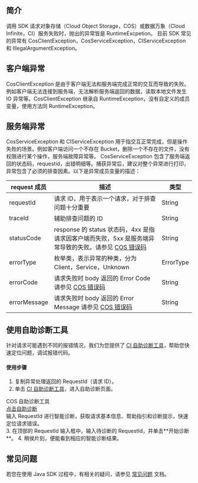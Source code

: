 ## 简介

调用 SDK 请求对象存储（Cloud Object Storage，COS）或数据万象（Cloud Infinite，CI）服务失败时，抛出的异常皆是 RuntimeExcpetion。
目前 SDK 常见的异常有 CosClientException，CosServiceException，CIServiceException 和 IllegalArgumentException。

## 客户端异常

CosClientException 是由于客户端无法和服务端完成正常的交互而导致的失败。例如客户端无法连接到服务端，无法解析服务端返回的数据，读取本地文件发生 IO 异常等。CosClientException 继承自 RuntimeException，没有自定义的成员变量，使用方法同 RuntimeException。

## 服务端异常

CosServiceException 和 CIServiceException 用于指交互正常完成，但是操作失败的场景。例如客户端访问一个不存在 Bucket，删除一个不存在的文件，没有权限进行某个操作，服务端故障异常等。
CosServiceException 包含了服务端返回的状态码，requestid，出错明细等。捕获异常后，建议对整个异常进行打印，异常包含了必须的排查因素。以下是异常成员变量的描述：

| request 成员 | 描述                                                         | 类型      |
| ------------ | ------------------------------------------------------------ | --------- |
| requestId    | 请求 ID，用于表示一个请求，对于排查问题十分重要            | String    |
| traceId      | 辅助排查问题的 ID                                          | String    |
| statusCode   | response 的 status 状态码，4xx 是指请求因客户端而失败，5xx 是服务端异常导致的失败。请参见 [COS 错误码](https://intl.cloud.tencent.com/document/product/436/7730) | String    |
| errorType    | 枚举类，表示异常的种类，分为 Client，Service，Unknown    | ErrorType |
| errorCode    | 请求失败时 body 返回的 Error Code 请参见 [COS 错误码](https://intl.cloud.tencent.com/document/product/436/7730) | String    |
| errorMessage | 请求失败时 body 返回的 Error Message  请参见 [COS 错误码](https://intl.cloud.tencent.com/document/product/436/7730) | String    |


## 使用自助诊断工具

针对请求可能遇到不同的报错情况，我们为您提供了 [CI 自助诊断工具](https://console.cloud.tencent.com/cos5/diagnose)，帮助您快速定位问题，调试报错代码。

#### 使用步骤

1. 复制异常处理返回的 RequestId（请求 ID）。
2. 单击 [CI 自助诊断工具](https://console.cloud.tencent.com/cos5/diagnose)，进入自助诊断页面。
<div class="rno-api-explorer">
    <div class="rno-api-explorer-inner">
        <div class="rno-api-explorer-hd">
            <div class="rno-api-explorer-title">
                COS 自助诊断工具
            </div>
            <a href="https://console.cloud.tencent.com/cos5/diagnose" class="rno-api-explorer-btn" hotrep="doc.api.explorerbtn" target="_blank"><i class="rno-icon-explorer"></i>点击自助诊断</a>
        </div>
        <div class="rno-api-explorer-body">
            <div class="rno-api-explorer-cont">
                输入 RequestId 进行智能诊断，获取请求基本信息、帮助指引和诊断提示，快速定位请求错误。
            </div>
        </div>
    </div>
</div>
3. 在顶部的 RequestId 输入框中，输入待诊断的 RequestId，并单击**开始诊断**。
4. 稍侯片刻，便能看到相应的智能诊断结果。


## 常见问题

若您在使用 Java SDK 过程中，有相关的疑问，请参见 [常见问题](https://www.tencentcloud.com/document/product/1045/53335) 文档。

